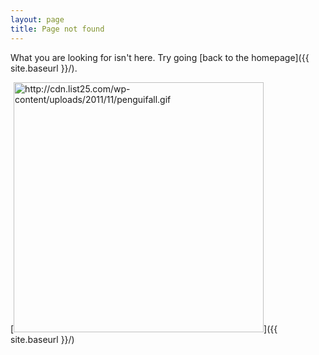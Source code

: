 ```yaml
---
layout: page
title: Page not found
---
```


What you are looking for isn't here. Try going [back to the homepage]({{ site.baseurl }}/).

[<img src="{{ site.baseurl }}/images/404.jpg" alt="http://cdn.list25.com/wp-content/uploads/2011/11/penguifall.gif" style="width: 400px;"/>]({{ site.baseurl }}/)
